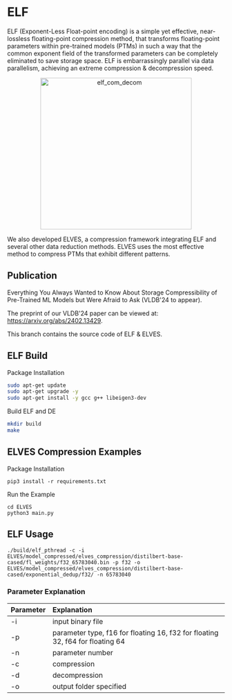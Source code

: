 # ELF

ELF (Exponent-Less Float-point encoding) is a simple yet effective, near-lossless floating-point compression method, that transforms floating-point parameters within pre-trained models (PTMs) in such a way that the common exponent field of the transformed parameters can be completely eliminated to save storage space. ELF is embarrassingly parallel via data parallelism, achieving an extreme compression & decompression speed. 
<div align="center">
  <img width="350" alt="elf_com_decom" src="https://github.com/ds2-lab/ELF/assets/21178173/9c673335-a588-48f7-a8a1-88e6e916781a">
</div>


We also developed ELVES, a compression framework integrating ELF and several other data reduction methods. ELVES uses the most effective method to compress PTMs that exhibit different patterns. 

## Publication
Everything You Always Wanted to Know About Storage Compressibility of Pre-Trained ML Models but Were Afraid to Ask (VLDB'24 to appear).

The preprint of our VLDB'24 paper can be viewed at: https://arxiv.org/abs/2402.13429.

This branch contains the source code of ELF & ELVES.

## ELF Build
Package Installation
```bash
sudo apt-get update
sudo apt-get upgrade -y
sudo apt-get install -y gcc g++ libeigen3-dev
```
Build ELF and DE
```bash
mkdir build
make
```

## ELVES Compression Examples
Package Installation
```
pip3 install -r requirements.txt
```
Run the Example
```
cd ELVES
python3 main.py
```

## ELF Usage
```
./build/elf_pthread -c -i ELVES/model_compressed/elves_compression/distilbert-base-cased/fl_weights/f32_65783040.bin -p f32 -o ELVES/model_compressed/elves_compression/distilbert-base-cased/exponential_dedup/f32/ -n 65783040
```
### Parameter Explanation
| Parameter | Explanation |
|:----------|:----------|
| -i | input binary file |
| -p | parameter type, f16 for floating 16, f32 for floating 32, f64 for floating 64 |
| -n | parameter number |
| -c | compression      |
| -d | decompression    |
| -o | output folder specified |




